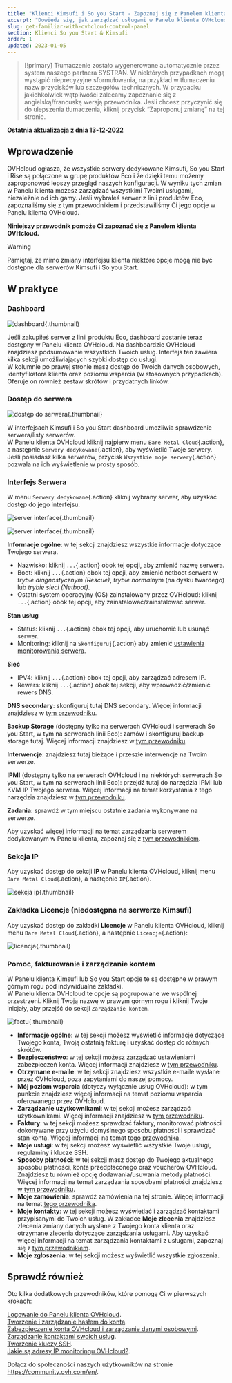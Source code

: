```yaml
---
title: "Klienci Kimsufi i So you Start - Zapoznaj się z Panelem klienta OVHcloud"
excerpt: "Dowiedz się, jak zarządzać usługami w Panelu klienta OVHcloud"
slug: get-familiar-with-ovhcloud-control-panel
section: Klienci So you Start & Kimsufi
order: 1
updated: 2023-01-05
---
```


> [!primary]
> Tłumaczenie zostało wygenerowane automatycznie przez system naszego partnera SYSTRAN. W niektórych przypadkach mogą wystąpić nieprecyzyjne sformułowania, na przykład w tłumaczeniu nazw przycisków lub szczegółów technicznych. W przypadku jakichkolwiek wątpliwości zalecamy zapoznanie się z angielską/francuską wersją przewodnika. Jeśli chcesz przyczynić się do ulepszenia tłumaczenia, kliknij przycisk “Zaproponuj zmianę” na tej stronie.
>

**Ostatnia aktualizacja z dnia 13-12-2022**

## Wprowadzenie

OVHcloud ogłasza, że wszystkie serwery dedykowane Kimsufi, So you Start i Rise są połączone w grupę produktów Eco i że dzięki temu możemy zaproponować lepszy przegląd naszych konfiguracji. W wyniku tych zmian w Panelu klienta możesz zarządzać wszystkimi Twoimi usługami, niezależnie od ich gamy. Jeśli wybrałeś serwer z linii produktów Eco, zapoznaliśmy się z tym przewodnikiem i przedstawiliśmy Ci jego opcje w Panelu klienta OVHcloud.

**Niniejszy przewodnik pomoże Ci zapoznać się z Panelem klienta OVHcloud.**

> [!warning]
> Pamiętaj, że mimo zmiany interfejsu klienta niektóre opcje mogą nie być dostępne dla serwerów Kimsufi i So you Start.
>

## W praktyce

### Dashboard

![dashboard](images/OVHclouddashboard.png){.thumbnail}

Jeśli zakupiłeś serwer z linii produktu Eco, dashboard zostanie teraz dostępny w Panelu klienta OVHcloud. Na dashboardzie OVHcloud znajdziesz podsumowanie wszystkich Twoich usług. Interfejs ten zawiera kilka sekcji umożliwiających szybki dostęp do usługi.<br>
W kolumnie po prawej stronie masz dostęp do Twoich danych osobowych, identyfikatora klienta oraz poziomu wsparcia (w stosownych przypadkach).<br>
Oferuje on również zestaw skrótów i przydatnych linków.

### Dostęp do serwera

![dostęp do serwera](images/listserversOVHcloud.png){.thumbnail}

W interfejsach Kimsufi i So you Start dashboard umożliwia sprawdzenie serwera/listy serwerów.<br>
W Panelu klienta OVHcloud kliknij najpierw menu `Bare Metal Cloud`{.action}, a następnie `Serwery dedykowane`{.action}, aby wyświetlić Twoje serwery.<br>
Jeśli posiadasz kilka serwerów, przycisk `Wszystkie moje serwery`{.action} pozwala na ich wyświetlenie w prosty sposób.

### Interfejs Serwera

W menu `Serwery dedykowane`{.action} kliknij wybrany serwer, aby uzyskać dostęp do jego interfejsu.

![server interface](images/serverinterface01.png){.thumbnail}

![server interface](images/serverinterface02.png){.thumbnail}

**Informacje ogólne**: w tej sekcji znajdziesz wszystkie informacje dotyczące Twojego serwera.

- Nazwisko: kliknij `...`{.action} obok tej opcji, aby zmienić nazwę serwera.
- Boot: kliknij `...`{.action} obok tej opcji, aby zmienić netboot serwera w *trybie diagnostycznym (Rescue)*, *trybie normalnym* (na dysku twardego) lub *trybie sieci (Netboot)*.
- Ostatni system operacyjny (OS) zainstalowany przez OVHcloud: kliknij `...`{.action} obok tej opcji, aby zainstalować/zainstalować serwer.

**Stan usług**

- Status: kliknij `...`{.action} obok tej opcji, aby uruchomić lub usunąć serwer.
- Monitoring: kliknij na `Skonfiguruj`{.action} aby zmienić [ustawienia monitorowania serwera](https://docs.ovh.com/pl/dedicated/pierwsze-kroki-z-serwerem-dedykowanym#monitoring-server).

**Sieć**

- IPV4: kliknij `...`{.action} obok tej opcji, aby zarządzać adresem IP.
- Rewers: kliknij `...`{.action} obok tej sekcji, aby wprowadzić/zmienić rewers DNS.

**DNS secondary**: skonfiguruj tutaj DNS secondary. Więcej informacji znajdziesz w [tym przewodniku](https://docs.ovh.com/pl/dedicated/dodawanie-domeny-secondary-dns/).

**Backup Storage** (dostępny tylko na serwerach OVHcloud i serwerach So you Start, w tym na serwerach linii Eco): zamów i skonfiguruj backup storage tutaj. Więcej informacji znajdziesz w [tym przewodniku](https://docs.ovh.com/pl/dedicated/usluga-backup-storage/).

**Interwencje**: znajdziesz tutaj bieżące i przeszłe interwencje na Twoim serwerze.

**IPMI** (dostępny tylko na serwerach OVHcloud i na niektórych serwerach So you Start, w tym na serwerach linii Eco): przejdź tutaj do narzędzia IPMI lub KVM IP Twojego serwera. Więcej informacji na temat korzystania z tego narzędzia znajdziesz w [tym przewodniku](https://docs.ovh.com/pl/dedicated/uzywanie-ipmi-serwery-dedykowane/).

**Zadania**: sprawdź w tym miejscu ostatnie zadania wykonywane na serwerze.

Aby uzyskać więcej informacji na temat zarządzania serwerem dedykowanym w Panelu klienta, zapoznaj się z [tym przewodnikiem](https://docs.ovh.com/pl/dedicated/pierwsze-kroki-z-serwerem-dedykowanym/).

### Sekcja IP

Aby uzyskać dostęp do sekcji **IP** w Panelu klienta OVHcloud, kliknij menu `Bare Metal Cloud`{.action}, a następnie `IP`{.action}.

![sekcja ip](images/manageIPOVHcloud.png){.thumbnail}

### Zakładka Licencje (niedostępna na serwerze Kimsufi)

Aby uzyskać dostęp do zakładki **Licencje** w Panelu klienta OVHcloud, kliknij menu `Bare Metal Cloud`{.action}, a następnie `Licencje`{.action}:

![licencja](images/managelicencesOVHcloud.png){.thumbnail}

### Pomoc, fakturowanie i zarządzanie kontem

W Panelu klienta Kimsufi lub So you Start opcje te są dostępne w prawym górnym rogu pod indywidualne zakładki.<br>
W Panelu klienta OVHcloud te opcje są pogrupowane we wspólnej przestrzeni. Kliknij Twoją nazwę w prawym górnym rogu i kliknij Twoje inicjały, aby przejść do sekcji `Zarządzanie kontem`.

![factu](images/accountOVHcloud.png){.thumbnail}

- **Informacje ogólne**: w tej sekcji możesz wyświetlić informacje dotyczące Twojego konta, Twoją ostatnią fakturę i uzyskać dostęp do różnych skrótów.
- **Bezpieczeństwo**: w tej sekcji możesz zarządzać ustawieniami zabezpieczeń konta. Więcej informacji znajdziesz w [tym przewodniku](https://docs.ovh.com/pl/customer/identyfikator_klienta/).
- **Otrzymane e-maile**: w tej sekcji znajdziesz wszystkie e-maile wysłane przez OVHcloud, poza zapytaniami do naszej pomocy.
- **Mój poziom wsparcia** (dotyczy wyłącznie usług OVHcloud): w tym punkcie znajdziesz więcej informacji na temat poziomu wsparcia oferowanego przez OVHcloud.
- **Zarządzanie użytkownikami**: w tej sekcji możesz zarządzać użytkownikami. Więcej informacji znajdziesz w [tym przewodniku](https://docs.ovh.com/pl/customer/zarzadzanie_uzytkownikami/).
- **Faktury**: w tej sekcji możesz sprawdzać faktury, monitorować płatności dokonywane przy użyciu domyślnego sposobu płatności i sprawdzać stan konta. Więcej informacji na temat [tego przewodnika](https://docs.ovh.com/pl/billing/zarzadzanie-fakturami-ovhcloud/).
- **Moje usługi**: w tej sekcji możesz wyświetlić wszystkie Twoje usługi, regulaminy i klucze SSH.
- **Sposoby płatności**: w tej sekcji masz dostęp do Twojego aktualnego sposobu płatności, konta przedpłaconego oraz voucherów OVHcloud. Znajdziesz tu również opcję dodawania/usuwania metody płatności. Więcej informacji na temat zarządzania sposobami płatności znajdziesz w [tym przewodniku](https://docs.ovh.com/pl/billing/zarzadzanie-sposobami-platnosci/).
- **Moje zamówienia**: sprawdź zamówienia na tej stronie. Więcej informacji na temat [tego przewodnika](https://docs.ovh.com/pl/billing/zarzadzanie-zamowieniami-ovh/).
- **Moje kontakty**: w tej sekcji możesz wyświetlać i zarządzać kontaktami przypisanymi do Twoich usług. W zakładce **Moje zlecenia** znajdziesz zlecenia zmiany danych wysłane z Twojego konta klienta oraz otrzymane zlecenia dotyczące zarządzania usługami. Aby uzyskać więcej informacji na temat zarządzania kontaktami z usługami, zapoznaj się z [tym przewodnikiem](https://docs.ovh.com/pl/customer/zarzadzanie_kontaktami/).
- **Moje zgłoszenia**: w tej sekcji możesz wyświetlić wszystkie zgłoszenia.

## Sprawdź również

Oto kilka dodatkowych przewodników, które pomogą Ci w pierwszych krokach:

[Logowanie do Panelu klienta OVHcloud](https://docs.ovh.com/pl/customer/logowanie-panelu-klienta-ovhcloud/).<br>
[Tworzenie i zarządzanie hasłem do konta](https://docs.ovh.com/pl/customer/zarzadzanie-haslem/).<br>
[Zabezpieczenie konta OVHcloud i zarządzanie danymi osobowymi](https://docs.ovh.com/pl/customer/identyfikator_klienta/).<br>
[Zarządzanie kontaktami swoich usług](https://docs.ovh.com/pl/customer/zarzadzanie_kontaktami/).<br>
[Tworzenie kluczy SSH](https://docs.ovh.com/pl/dedicated/tworzenie-klucze-ssh-dedykowane/).<br>
[Jakie są adresy IP monitoringu OVHcloud?](https://docs.ovh.com/pl/dedicated/monitoring-ip-ovh/).

Dołącz do społeczności naszych użytkowników na stronie <https://community.ovh.com/en/>.
